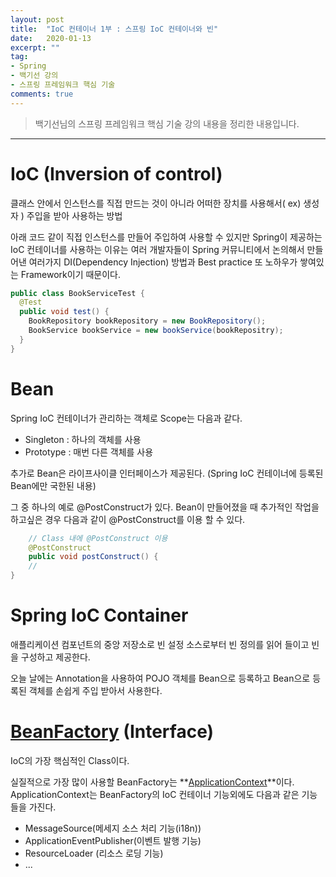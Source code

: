 ```yaml
---
layout: post
title:  "IoC 컨테이너 1부 : 스프링 IoC 컨테이너와 빈"
date:   2020-01-13
excerpt: ""
tag:
- Spring
- 백기선 강의
- 스프링 프레임워크 핵심 기술
comments: true
---
```


>백기선님의 스프링 프레임워크 핵심 기술 강의 내용을 정리한 내용입니다.
---


# IoC (Inversion of control)

클래스 안에서 인스턴스를 직접 만드는 것이 아니라 어떠한 장치를 사용해서( ex) 생성자 ) 주입을 받아 사용하는 방법

아래 코드 같이 직접 인스턴스를 만들어 주입하여 사용할 수 있지만 Spring이 제공하는 IoC 컨테이너를 사용하는 이유는 
여러 개발자들이 Spring 커뮤니티에서 논의해서 만들어낸 여러가지 DI(Dependency Injection) 방법과 Best practice 또 노하우가 쌓여있는 Framework이기 때문이다.
```java
public class BookServiceTest {
  @Test
  public void test() {
    BookRepository bookRepository = new BookRepository();
    BookService bookService = new bookService(bookRepositry);
  }
}
```

# Bean
Spring IoC 컨테이너가 관리하는 객체로 Scope는 다음과 같다.
 - Singleton : 하나의 객체를 사용
 - Prototype : 매번 다른 객체를 사용

추가로 Bean은 라이프사이클 인터페이스가 제공된다. (Spring IoC 컨테이너에 등록된 Bean에만 국한된 내용)

그 중 하나의 예로 @PostConstruct가 있다. Bean이 만들어졌을 때 추가적인 작업을 하고싶은 경우 다음과 같이 @PostConstruct를 이용 할 수 있다.
```java
    // Class 내에 @PostConstruct 이용
    @PostConstruct
    public void postConstruct() {
    //
}
```
    
# Spring IoC Container
애플리케이션 컴포넌트의 중앙 저장소로 빈 설정 소스로부터 빈 정의를 읽어 들이고 빈을 구성하고 제공한다.

오늘 날에는 Annotation을 사용하여 POJO 객체를 Bean으로 등록하고 Bean으로 등록된 객체를 손쉽게 주입 받아서 사용한다.


# [BeanFactory](https://docs.spring.io/spring-framework/docs/5.0.8.RELEASE/javadoc-api/org/springframework/beans/factory/BeanFactory.html) (Interface)
IoC의 가장 핵심적인 Class이다.

실질적으로 가장 많이 사용할 BeanFactory는 **[ApplicationContext](https://docs.spring.io/spring-framework/docs/5.0.8.RELEASE/javadoc-api/org/springframework/context/ApplicationContext.html)**이다.
ApplicationContext는 BeanFactory의 IoC 컨테이너 기능외에도 다음과 같은 기능들을 가진다.
 - MessageSource(메세지 소스 처리 기능(i18n))
 - ApplicationEventPublisher(이벤트 발행 기능)
 - ResourceLoader (리소스 로딩 기능)
 - ...
